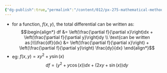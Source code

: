 ```yaml
---
{"dg-publish":true,"permalink":"/content/012/px-275-mathematical-methods/a-differentiation/1-introduction-a1-and-a2/px-275-a1a-total-differentiation/","created":"2024-11-25T10:50:32.000+00:00","updated":"2024-11-26T10:03:47.251+00:00"}
---
```


- for a function, $f(x,y)$, the total differential can be written as: 
$$\begin{align*}
	df &= \left(\frac{\partial f}{\partial x}\right)dx + \left(\frac{\partial f}{\partial y}\right)dy \\
	\text{can be written as:}\\\frac{df}{dx} &= \left(\frac{\partial f}{\partial x}\right) + \left(\frac{\partial f}{\partial y}\right) \frac{dy}{dx}
\end{align*}$$
- eg: $f(x,y) = xy^{2} + y\sin(x)$
	$$df = (y^{2}+ y\cos(x))dx + (2xy+\sin(x))dy$$
